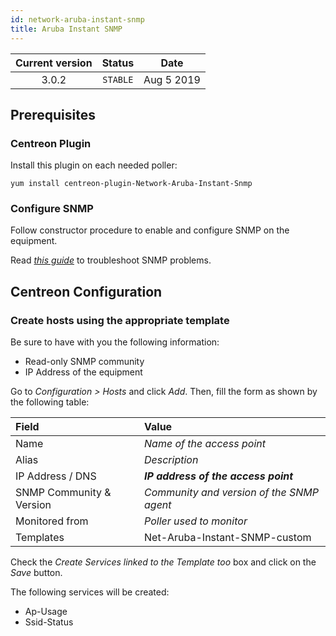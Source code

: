 ```yaml
---
id: network-aruba-instant-snmp
title: Aruba Instant SNMP
---
```


| Current version | Status | Date |
| :-: | :-: | :-: |
| 3.0.2 | `STABLE` | Aug  5 2019 |

## Prerequisites

### Centreon Plugin

Install this plugin on each needed poller:

``` shell
yum install centreon-plugin-Network-Aruba-Instant-Snmp
```

### Configure SNMP

Follow constructor procedure to enable and configure SNMP on the equipment.

Read *[this guide](https://documentation.centreon.com/docs/centreon-plugins/en/latest/user/guide.html#snmp)* to
troubleshoot SNMP problems.

## Centreon Configuration

### Create hosts using the appropriate template

Be sure to have with you the following information:

  - Read-only SNMP community
  - IP Address of the equipment

Go to *Configuration \> Hosts* and click *Add*. Then, fill the form as shown by the following table:

| Field                    | Value                                     |
| :----------------------- | :---------------------------------------- |
| Name                     | *Name of the access point*                |
| Alias                    | *Description*                             |
| IP Address / DNS         | ***IP address of the access point***      |
| SNMP Community & Version | *Community and version of the SNMP agent* |
| Monitored from           | *Poller used to monitor*                  |
| Templates                | Net-Aruba-Instant-SNMP-custom             |

Check the *Create Services linked to the Template too* box and click on the *Save* button.

The following services will be created:

  - Ap-Usage
  - Ssid-Status

